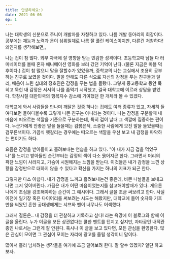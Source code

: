 ```yaml
---
title: 안녕하세요:)
date: 2021-06-06
ep: 1
---
```


나는 대학생의 신분으로 주니어 개발자를 자칭하고 있다. 나름 개발 동아리의 회장이다. 공부에는 재능과 노력과 운이 삼위일체로 나름 잘 풀린 케이스이지만, 다른건 처참하다! 왜인지를 생각해보면,,

나는 겁이 참 많다. 외부 자극에 잘 영향을 받는 민감한 성격이다. 초등학교때 남들 다 터미네이터를 볼때 혼자 애니메이션 영화를 보러 갔던 기억이 난다. (물론 지금은 마블 덕후이다.) 겁이 참 많으니 말을 잘할수가 있었을까, 중학교의 나는 교실에서 조용히 공부하는 친구로 보였을 것이다. 말을 안해도 다른 식으로 자신의 감정을 푸는 친구들과 달리, 배움이 느린 십대의 정호진은 감정을 푸는 법을 몰랐다. 그렇게 중고등학교 동안 묵히고 묵힌 내 감정은 서서히 나를 좀먹기 시작했고, 결국 대학교에 이르러 상담을 받았다. 학창시절 대한민국의 행복지수 감소에 기여했던 한 개체라 볼 수 있겠다.

대학교에 와서 사람들을 만나며 깨달은 것중 하나는 겁에도 여러 종류가 있고, 자세히 들여다보면 들여다볼수록 그렇게 나쁜 친구는 아니라는 것이다. 나는 감정을 구분할때 내 마음에 떠오르는 색깔을 기준으로 구분하는데, 특히 겁이 날때 그 색깔에 집중하는 편이다. 누군가에게 안좋은 말을 들을때는 검붉은색, 소중한 사람에게 모진 말을 들었을때는 검푸른색이다. 가끔식 헷갈리는 경우에는 떠오르는 색깔을 우선 보고 내 감정을 파악하는 편이기도 하다.

요즘은 감정을 받아들이고 흘려보내는 연습을 하고 있다. "아 내가 지금 겁을 먹었구나"를 느끼고 받아들인 순간부터는 감정의 색이 다소 묽어지곤 한다. 그러면서 머리의 꽉찬 느낌이 사라지고, 가슴이 시원해지는 느낌을 받는다. 이것들은 내가 감정을 느낀 상황을 감정만으로 대하지 않을 수 있다고 확신을 가지는 하나의 지표가 되곤 한다. 

그렇지만 다소 아쉽다. 내가 감정을 느끼고 흘려보내는건 좋은데, 바쁜 나날들을 보내고 나면 그저 잊어버린다. 가끔은 내가 어떤 마음이었는지를 참고해야할때가 있다. 게으른 나에게 초심을 강조해야하는 순간이 그 예시이다. 그래서 글을 조금 써보려고 한다. 사실 이전에 일기장 혹은 다이어리를 써보려는 시도는 해봤지만, 대학교에 들어 숫자와 기호만을 써왔던 흔한 공대생에게는 샤프와 펜이 너무나도 어색했다. 

그래서 결론은.. 내 감정을 더 관찰하고 기록하고 싶다! 라는 욕망에 이 블로그와 함께 이 글을 올린다. 누가 이글을 보든 상관없다는 쿨한 멘트를 던지고 싶지만, 자타공인 내적관종인 나로서는 그런게 잘 안된다. 혹시나 이 글을 보고 있다면, 모든 관심을 환영한다. 많은 관심이 모이면 그 관심이 모이는 자리에 광고를 올릴 생각이니 말이다.

많아서 흘러 넘치려는 생각들을 여기에 조금 덜어보려 한다. 잘 할수 있겠지? 일단 하고 보자.

